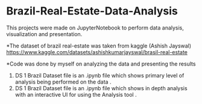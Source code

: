 # Brazil-Real-Estate-Data-Analysis
This projects were made on JupyterNotebook to perform data analysis, visualization and presentation.

*The dataset of brazil real-estate was taken from kaggle (Ashish Jayswal) https://www.kaggle.com/datasets/ashishkumarjayswal/brasil-real-estate

*Code was done by myself on analyzing the data and presenting the results
1. DS 1 Brazil Dataset file is an .ipynb file which shows primary level of analysis being performed on the data .
2. DS 1 Brazil Dataset file is an .ipynb file which shows in depth analysis with an interactive UI for using the Analysis tool .
